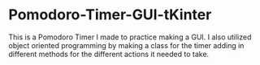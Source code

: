 # Pomodoro-Timer-GUI-tKinter
This is a Pomodoro Timer I made to practice making a GUI. I also utilized object oriented programming by making a class for the timer adding in different methods for the different actions it needed to take.
